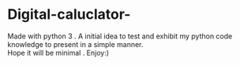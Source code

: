 # Digital-caluclator-
Made with python 3 .
A initial idea to test and exhibit my python code knowledge to present in a simple manner.  
Hope it will be minimal .
Enjoy:)
